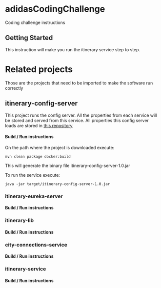 # adidasCodingChallenge
Coding challenge instructions

## Getting Started
This instruction will make you run the itinerary service step to step.

# Related projects
Those are the projects that need to be imported to make the software run correctly

## itinerary-config-server
This project runs the config server. All the properties from each service will be stored and served from this service.
All properties this config server loads are stored in [this repository](https://github.com/jribesbonet/configserver-properties)

#### Build / Run instructions
On the path where the project is downloaded execute:
```
mvn clean package docker:build
```
This will generate the binary file itinerary-config-server-1.0.jar

To run the service execute:
```
java -jar target/itinerary-config-server-1.0.jar
```

### itinerary-eureka-server
#### Build / Run instructions

### itinerary-lib
#### Build / Run instructions

### city-connections-service
#### Build / Run instructions

### itinerary-service
#### Build / Run instructions
